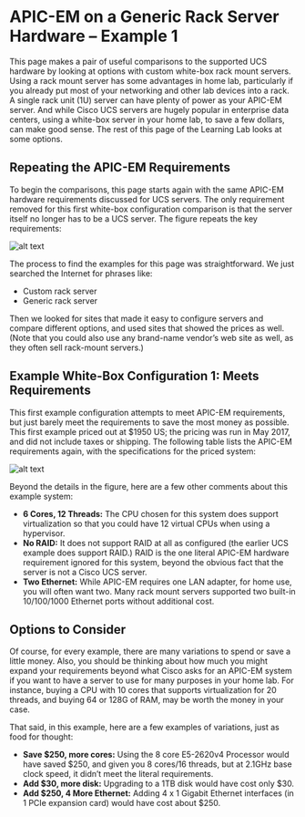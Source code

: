 
# APIC-EM on a Generic Rack Server Hardware – Example 1
This page makes a pair of useful comparisons to the supported UCS hardware by looking at options with custom white-box rack mount servers. Using a rack mount server has some advantages in home lab, particularly if you already put most of your networking and other lab devices into a rack. A single rack unit (1U) server can have plenty of power as your APIC-EM server. And while Cisco UCS servers are hugely popular in enterprise data centers, using a white-box server in your home lab, to save a few dollars, can make good sense. The rest of this page of the Learning Lab looks at some options.

## Repeating the APIC-EM Requirements
To begin the comparisons, this page starts again with the same APIC-EM hardware requirements discussed for UCS servers. The only requirement removed for this first white-box configuration comparison is that the server itself no longer has to be a UCS server. The figure repeats the key requirements:

![alt text](/posts/files/home-lab-network/assets/images/apic-26.png )


The process to find the examples for this page was straightforward. We just searched the Internet for phrases like:

- Custom rack server
- Generic rack server

Then we looked for sites that made it easy to configure servers and compare different options, and used sites that showed the prices as well. (Note that you could also use any brand-name vendor’s web site as well, as they often sell rack-mount servers.)

## Example White-Box Configuration 1: Meets Requirements
This first example configuration attempts to meet APIC-EM requirements, but just barely meet the requirements to save the most money as possible. This first example priced out at $1950 US; the pricing was run in May 2017, and did not include taxes or shipping. The following table lists the APIC-EM requirements again, with the specifications for the priced system:

![alt text](/posts/files/home-lab-network/assets/images/apic-27.png )


Beyond the details in the figure, here are a few other comments about this example system:

- **6 Cores, 12 Threads:** The CPU chosen for this system does support virtualization so that you could have 12 virtual CPUs when using a hypervisor.
- **No RAID:** It does not support RAID at all as configured (the earlier UCS example does support RAID.) RAID is the one literal APIC-EM hardware requirement ignored for this system, beyond the obvious fact that the server is not a Cisco UCS server.
- **Two Ethernet:** While APIC-EM requires one LAN adapter, for home use, you will often want two. Many rack mount servers supported two built-in 10/100/1000 Ethernet ports without additional cost.


## Options to Consider

Of course, for every example, there are many variations to spend or save a little money. Also, you should be thinking about how much you might expand your requirements beyond what Cisco asks for an APIC-EM system if you want to have a server to use for many purposes in your home lab. For instance, buying a CPU with 10 cores that supports virtualization for 20 threads, and buying 64 or 128G of RAM, may be worth the money in your case.

That said, in this example, here are a few examples of variations, just as food for thought:

- **Save $250, more cores:** Using the 8 core E5-2620v4 Processor would have saved $250, and given you 8 cores/16 threads, but at 2.1GHz base clock speed, it didn’t meet the literal requirements.
- **Add $30, more disk:** Upgrading to a 1TB disk would have cost only $30.
- **Add $250, 4 More Ethernet:** Adding 4 x 1 Gigabit Ethernet interfaces (in 1 PCIe expansion card) would have cost about $250.
